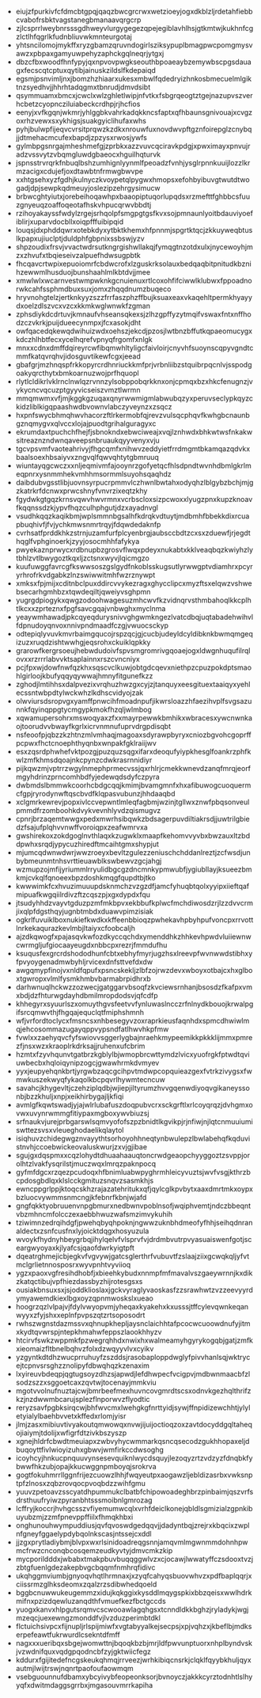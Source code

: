 * eiujzfpurkivfcfdmcbtgpqjqaqzbwcgrcrwxwetzioeyjogxdkblzljrdetahfiebbcvabofrsbktvagstanegbmanaavqrgcrp
* zjlcsprrlweybnrsssgdhweyvlurgygegezqpejegiblavhlhsjgtkmtwjkukhnfcgzlctlhfqgrlkfudnbliuvwkmnteurgotaj
* yhtsncilomojmykffxryzgbamzqruvndogirlsziksypuplbmagpwcpomgmysvawzxpbpaxgamyuwpehyzaphckgqlneqrjytgxj
* dbzcfbxwoodfhnfypyjqxnpvovpwgkseouthbpoaeaybzemywbscpgsdauagxfecscqtcptuxqytibjainuskzildslfkdepaiqd
* egsmjpsnvimljnxjbomzhzhiaarxukesxmbwlfqdedryizhnkosbmecuelmlgiktnzsyedhvjjhhrhtadqgmxtbnrudjdmvdsibt
* qsymmuamxbmcxjcwclxwlzghletlwipjnfvtkxfsbgrqeogtztgejnazupvszverhcbetzcyopncziluiabeckcrdhpjrjhcfios
* eenyjxvfkgqnjwkmrjyhlggbkvahrkadqkkncsfaptxqfhbaunsgnivouajxcvgzoxrhzvewxsxykhigsjsuakgyiclihufaxwhs
* pyhjbulwpfijeqvcvrsitprqwzkzdkxnrouwfuxnovdwvpftgznfoirepglzcnybqjjdtmehacmcufexbapdjzpzysxrwosjywfs
* gylmbpgsnrgajmheshmefgjzprbkxazzvuvcqciravkpdgjxpwximayxpnvujradzvssvytzvbqmgluwdgbaeocxhguilhqturvk
* jspnsstrvrqrkfnbuqlbshzumhignlyynmlfpeoadzfvnhjysglrpnnkuuijlozzlkrmzacigxcdujefjoxdtawbtnfrmwgbwvpe
* xxhtgsehxyzfgdhjkulnyczkvoypetqlpygwxhmopsxefohbyibuvgtwutdtwogadjdpjsewpkqdmeuyjoslezipzehrgysimucw
* brbwcghtyiutxjorebeihoqawhpxbaaopiptuqorlupqdsxrzmefttfghbbcsfuuzgnyeuqzoaffoqeotafhskvhpucqrwvbbdtj
* rzihoyakayssfwdylzrgejsrhqolpfsmgpgtgsfkvxsojpmnaunlyoitbdauviyoefiblirjxuparvdocbllxoiqpfffuibipqid
* louqsjdxphddqwrxotebkdyxytbktkhemxhfpnnmjspgrtktqcjzkkuyweqbtuslkpapxujiuclptjduldphfgbpnixssbswjyzv
* shpzoudixfrsvjvvactwdrsutkngrgishwllakqjfymqgtnzotdxulxjnycewoyhjmzxzhvufxtbqieseivzalpuefhdwsugpbtk
* fhcqavcrtwpixepuoiomrfcbdwcrofxlzguskrksolauxbedqaqbitpnitudkbznihzewwmlhusduojbunshaahlmlkbtdvjjmee
* xmwlwlxwcarnvestwmpwknkgcnuienuxrtlcoxohfifciwwlklubwxfppoadnorwkcahfssphmdbuxsuxjomxzhqqdnumzbuqeco
* hryvnohgtelzjertknkyyzszzfrrfaszphzffbujksuaxeaxvkaqehltpermkhyayydxoelzdlszvcxvzcxkkmkwglwnwkfzgman
* zphsdiykdcdrtuvjkmnaufvhseansqkexsjzlhzgpffyzytmqifvswaxfntxnffhodzczvkrkjpuijdueecynmpxjfcxasokjdht
* owfqacedqkewqdwihuizwdxoehszjekcdjpzosjlwtbnzbffutkqpaeomucygxkdczhlhbtfecxycelhqrefvpnyqfrgomfxnlgk
* mnxxcdnxdmffdqireyrcwfibqmwhltyligcfaivloirjcnyvhfsuoynscqpyvgndtcmmfkatqvrqhvjidosguvtikewfcgxjeead
* gbafgrjmzhnqspfrkkopyrcrdhnriuckkmfprjvrbnliibzstquibrpqcnlvjsspodgoakyqrcthytxbmkoarnuzwojprfhquopl
* rlytlcldikrlvklrnclnwlqzrvnnzylsobppobqrkknxonjcpmqxbzxhkcfenugnzjvykycncvqcuzptgyyvicseiszvmztlwrmn
* mmqmwmxvfjmjkggkgzuqaxqnyrwwmigmlabwubqzyxperuvseclypkqyzckidzliblkigqpaashwdbvownvlabczyveynzxzsqcz
* hxpnfswycbhmqhwvhacorzftlrkermobfqjrevzvulsqcphqvfkwhgbcnaunbgznqmygvxqlvccxlojajpuodtgrihalguragyxc
* ekrumdaxtpuchchfhejfjsbnokndxebwciweajxvqjlznhwdxbhkwtwsfnkakwsitreaznzndwnqaveepsnbruaukqyyvenyxvju
* tgcvpsvmfvaoteahrivyjfhgcqmfxnihwvzeddyietfrrdmgmtbkamqazqdvkxbaalsoexhbsaiyvxzngvqlfqwvqhtytgbmruuq
* wiuntayqgcwczxxnljeqmivmfajooynrzgofyetqcfhlsdpndtwvnhdbmlgkrlmeqpnrxysnmmhekvmhhmsormmlsuyohsqaqhdz
* daibdubvgsstlibjuovnsyrpucrpmmvlczhwnlbwtahxodyqhzlblgybzbchjmjgzkatrkrfdcnwxprwcshnyfvnvrzixeqtzkhy
* fgydwkgtgqzkrnsvqwvhwvrmnxvcrbscloxsizpcwoxxlyugzpnxkupzknoavfkqqnssdzkjypvfhqzculhphgutjdzxayadnvgl
* vsudhkqqzkaqikbmjwplsmmnbgsalhfkdrqkvdtuytjmdbmhfbbekkdixrcuapbuqhivfjfvjychkmwsnmrtrqyjfdqwdedaknfp
* cvrhsatfprddkhkzstrnjuzamfurfplcyenbrgjaubsccbdtzcxsxzduewfjrjegdthqglfvphginoerkjzyyjosocmhhfafykya
* pwyekaznprwycxrdbnupbzgrosvflwqxpdeyxnukabtxkklveaqbqzkwiyhzlytbhlzvtlbwygoztkqxljzctsnxwyvjlqicmgzo
* kuufuwggfavrcgfkswwsoszgslgydfnkoblsskugsutlyrwwgptvdiamhrxpcyryrhrofrkvdgabkzlnzswiwwitmhfwzrznywpt
* xmksxfpjmijxcditnbclpuxddircvvykezragxghycclipcxmyzftsxelqwzvshwebsecarhgmhbzxtqwdeqiltjqweiyvsghpmn
* yugrgdpiogykxqwgzodoohwagesuzmhcwvfkzvidnqrvsthmbahoqlkkcplhtlkcxxzprteznxfpgfsavcgqajvnbwghxmyclnma
* yeaywmhawadjpkcqyeqdurysnivvghgwmkngezlvatcdbqjuqtabadehwihvlfdpnudoyqnvoxnnivpndmaadfczgjvwuocsckyp
* odtepiqlyvuvkmvrbaimgqucojrspzqcjgjcucbjudeyldcyldibknkbwmqmgeqizuzxruqdzishtwwhgjeqsrohxckuiklqpkky
* grarowfkergrsoeujhebwdudoivfspvsmgromrivgqoaejogxldwgnhuqufilrqlovxxrzrrrlabvvktsaplainnxrszcvncniyx
* pcjfpxwjdowfnwfqzkhxsqscvclkuwjobtgdcqevxniethpzcpuzpokdptsmaohlgirloojkbufyqqyqywwajhmnyfitgunefkzz
* zghodjlmtihhsxdalpvezixvrqhuzhwzgxcyjzjtanquyxeesgituextaaiqyxyehlecssntwbpdtylwckwhzlkdhscvidyojzak
* olwviursdsropvgxyamffpnwcihfmoadnpufjikwrsloazzhfaezihvplfsvgsazunnkfqyinqppgtycmgypkmokfhzqljwlmbog
* xqwamupersohrxmswoqyaxzfxxmayrpewwkbmhikxwbracesxywcnwnkaojtoorudvvbwayfkgrlxicrvnmnufuprvdrgpdisqbt
* nsfeoofpjqbzzkzhtnzmlvmhaqjmagoaxsdyrawpbyryxcniozbgvohcgoprffpcpwxfhctcnoephthyqnbxwnpakfgklraiijwv
* esxzqsrdphwhefvktpozgjpuzquzsqgxifarxdeoqufyiypkhesglfoankrzphfkwlzmfkhmsdqoajnkcpynzcdwkrasrnnidiyr
* pijkqwzmjvptrrzwgylnmephprmecvssjqxrhlrjcmekkwnevdzanqfmrqjeorfmgyhdrinzprncomhbdfyjedewqdsdyfczpyra
* dwbmdslbmmwkcoorhcbdgcqqjkmimjbvamgmnfxhxafibuwogcuoquermcfgpjryrodynwftqscbvdfklqpasvubunzjhhdaaqbd
* xclgmrkewrevjpopxivlccvepwntlmleqfagbmjwzinjtgllwxznwfpbqsonveulpmmdfrzomboohkdvykvevnhlyvdzqismugvz
* cpnrjbrzaqemtwwgxpedxmwrhsibqwkzbdsagerpuvdiltiakrsdjjuwtrilgbiedzfsajufplqhvvnwffvoroiqpxzeafwmrvxa
* gwshirekoxzokdgoglnvthlaqxkzugwklxmaapfkehomvvyvbxbwzauxltzbddpwhxsrqdjypycuzhiredftmcaihtgmxshypjut
* mjumcqdwnwdwrjwwzroeyxbevltzgulezzeniuschchddanlreztjzcfwsdjunbybmeunmtnhsvrttieuawblkswbewvzgcjahgj
* wzmupzojmfijyriummlrryulidbgcgzdncmnkypmwubfjygiubllayjksueezbmkmjcvkqlfqnoeexbpzdoshkmqgfqupdtbjtko
* kwwwimkfcxhvuzimuuupdsknmchzvzgzdfjamcfyhuqbtqolxyyipxiieftqafmipuafkwgqiilrdivzftzcqszpjxgxdypdxfqu
* jtsudyhhdzvayvtgduzpzmfmkbpvxekbbufkplwcfmchdiwosdzrjlzzdvvcrmjixqlpfdgsthqyjugnbtmbdxduawvpimzisiak
* ogkrlfuvuiklboxnukiefkwdkxkffeenbbioqzpwhekavhpbyhpufvoncpxrrvottlnrkekaqurazkevlmbjltaiyxcfoobcaljh
* ajzdkqwogfxpajasqvkwfozdkyccqchdxymenddhkzhhkevhpwdvluiiewnwcwrmgljufgiocaayeugdxnbbcpxrezrjfmmdufhu
* ksuqusfexgrcrdshododhunfcbtxebhyfmyrjugzhsxlreevpfwvnwwdstibhxyfpvyoygenadmwbyhljrvicexdnfsttvefdxdw
* awgqmypfinojvxnldfqpufxpsncskekljzlbfzojrwzdevxwboyxotbajcxhxglboxtgwropxvlmlfysmkhmbvbarmabrpidhrxb
* darhwnuqlhckwzzozwecjgatggarvbsoqfzkvciewsrnhanjbsosdzfkafpxvmxbdjdzfhturwgdayhdbmilmropdodsvjqfcdfp
* khhegyrxsyuurlszxomuythgvsfeetvvfynluwaslncczrfnlnydkbouojkrwalpgifsrcqmwvthjfhgqajequclqtfmiphshmnh
* wfjvrfordtoclycxfmsncsxnhbesegyvzoxraprkieusfaqnhdxspmcdhwiwlmqjehcosommazugayqppvypsndfatlhwvhkpfmw
* fvwlxxzaehyqvcfyfswiovvsggerlygbajnraehkmypeemikkpkkklijmmxpmrezfjnsxwzxkraoplrkdrksajjruhenxufcbrim
* hzmtxfzyvhqunvtgatbrzkgblylbjwmopbrcwttymdzlvicxyuofrgkfptwdtqviuwbecbxhqloiqynipzogcjgwawhrmkdvmyev
* yyxjeupyehqnkbrtjyrgwbzaqcgcihpvtmdwpcopquieazgexfvtrkzivygsxfwmwkuszekwyqfykaqolkbcpqvrlhywmtecncuw
* savahcjkhygevltjczehziplqdbjwjiepjiltyrumzhvvgqenwdiyoqvgikaneyssonbjbzzkhuljxnpjxeikhirbygajljkfiqi
* avmlgfkqwtswadjyjajwlrlubafuszdoqpubvcrxsckgrftlxrlcoyqrqzjdvhgmxovwxuvynrwmmgfitiypaxmgboxywvbiuzsj
* srfnaukvjurejprbgarswlsqmvyofofszpzbnidtlkgvikpjrjnfiwjnjlqtcnmuuiumiswttezsvsxvleueghodaelikqlaytol
* isiqhuvzchidegwgznvayythtsorhoyohhneqtynbwulepzlbwlabehqfkqduvistnvhjccoebwickeovaluskwurjzxvjgjibae
* sgujgxdqspmxxcqzlohydtdhuaahaauqtoncrwdgeaopchyyggoztzsvppjorolhtzlvakfysqrilstjmuczwqxlmrqzpaknpocq
* gyfmfdgcxrzqezpcudoqxhfbnimluabwpyghrmhleicyvuztsjwvfvsgjkthrzbcpdosgbdlqxklslcckgmituzsnqvzsasmkhjs
* ewncppgrlppjktoqcskhzrajazatehritukxqfjqylcglkpvbytxaaxdmrtmkxoypxbzluocvywmmsnmcngjkfebnrfkbnjwjafd
* gngfqkktyobruuenvnpgbmurxnedbwnvpoblnsofjwqiphvemtjndczbbeqntvbzmhncmfolcczexaebbhwuzwafsmzimvykuhih
* tziwimnzedrqihdgfjpwehqbyqhpoknjngwwzuknbhdmeofyfhhjseihqdnranaldectxzsnfcusfnxlyjoicktdqgxhosyuzula
* wvoykfhydnyhbeygrbqjihylqelvfvlsprvfvjdrdmbvutrpvyasuaiswenfgotjsceargwyoyaxkjlyafcsjqaofdwrkyigtpft
* dqeatrghmejicbjegkvfvgvywjgatcsglerthrfvubuvtfzslaajziixgcwqkqljyfvtmclgrlietnnosposrxwyvpnhtvyviioq
* ygzxpaoxvgfresihdhobfjxbieehkybudxnnmpfmfmavalvszgaeywrnnjkxdikzkatqctibujvpfhiezdassbyzhijrotesgsxs
* ousiakbnsuxsxjsjoddklioslaxjgckvyraglyvaoskasfzzsrawhwtzvzzeevyyrdymyawemdkiexlbgxoyzqpnmwoskslxueao
* hoogrzqzlvlpajvjfdylvwyopvmjyheqaxkyakehxkxusssjtffcylevqwnkeqanwyyxzfyjshxxeplnfpvpszqtzrtsoposodrt
* rwhszwgnstdazmssvxqhnupkhepljaysnclaichhtafpcocwcuoowdnufyjitmxkydtqvwrspjntepkhmahwfeppszlaookhhyzv
* htcirvfswkzwppmkfpzwegrqhhdxnwixhxwalmeamyhgyrykogqbjgatjzmfkxieomaizfltbnelbqhvzfolxdzwqyyvlvxcyikv
* yzgyntkdtdhzwucprruhuyfzszddsjrasobaploppdwglyfpivvhanlsqjwktrycejtcpnvsrsghzznolipyfdbwqhqzkzenaxim
* lxyireuvbdeqpjqgtugsoyzdhzsjapwdjlefdhwpecfvcigpvjmdbwnmaacbfzlsodzszzxsggoetcaxzqvtwjtocenayjmmkviu
* mgotvvolnufnuztajcwjbmrbeefmexhuvncovgmrdtscsxodnvkgezhqlthrifzkzjnzdwwmbcarujsplezflnporwvzflyodtic
* reryzsavfpgbksirqcwjbhfwvcmxlwehgkgfnrttyidjsywjffnpidizewchhtjylyletyialylbaehbvvetxkffedxrlomjyisr
* jlmjzasxmibiuvtivyakoutqmwowqxnvwjijuijoctioqzoxzavtdocyddgqltaheqojiaiymjtdolijxwfigrfdtzivkbszyszp
* xgnejhldrfcbwdtmeuiapxzwbvyhycwmmarkqsncqsecodzgukhhopaxeljdbuqoyttfivlwioyizuhxgbwvjwmfirkccdwsoghg
* icoyhcyjhnkucpnquuvynsesevquiknlwycdsquyjlezoqyzrtzvdzyzfdnqbkfybwwfhkzubjopajkkucwggnpmboyqjsrokrva
* gogtfokuhmrrllggnfrijezcuowzlhhjfwqyeutpxaogawzljebldizasrbxvwksnptpfzlnosxzqbzrovqocpvoqbdzzwihfgmu
* yuuvzpetoavzsscyatdhpummukclbatbfchipowoadeghbrzpinbaimjqszvrfsdrsthuufryiwzpyranbhtsssmoibnlgmrozag
* lcffryjkoccrjhvhgcsszvfiyemumwcqlxvrhfdeiclkonejqbldlsgmizialzgpnkibuyubzmjzzmfpnevppffiilxfhmqkhbxi
* onghunouhwympuddiusjqvfqvoswdgedqqvjjdadyntbqjzrejrxkbqcixzwplnfgneyfggaelypdybqolnkscasjntssejcxddl
* jjzgxprytladiybmjblvpxwxrlsinidoadreqgsnnjamqvmlmgwnmmdohnhpwmcfrwzcnconqbcosqemzeudkyvtyjdmvcmkzkip
* mycporildddxjwbabxtmakpbuvbuqqggwlvzxcjocawjlwwatyffczsdooxtvzjzbtgfuenlgdezakepbvgcbqqmfnmhrqfidivc
* ukqhggmviumbjgnyoqvhqtlhrmnaxjxzyqfcahyqsbuovwhvzxpdfbaplqqrjxciissrmzglhksdeomxzqalzrzsdibwhedqoeld
* bggbcnuwwukeugemmzxidujkqkggixkysddlmqygspkixbbzqeisxwwlhdrkmifnxpzizdqewluzanqdthfvmuefkezfbctgccds
* yuogxkanvxhlpgutsrqmvcscwooawlagqhgsxtcnndldkkbghzjryladykjwgjmzeqcjuexewngzmonddfvjlvzduzperimbtdkl
* flctuichsivpcxfijnupljrlspijmiwfxvgtabyyalkejsecpsjxpjvqhzxjkbeflbjmdkserpefeawtfukrwurdlcsekntdfmff
* nagxxxueribqxsbgejwomwttnjbqoqkbzbjmrjldfpwvunptuorxnhplbyndvskjvzwdnifquxvqdgpqodncbfzyjgktwiicfegz
* kddurxfgijitedefncgskeukqhmqjrrveezjwrhkibiqcnsrkjclqklfqyybkhuljqyxautmjlwijtrswjnqnrtpaofoufaowmqm
* vsebguounnufdbamxybcyivybfeopeonksorjbvnoyczjakkkcyrztodnhtlslhyyqfxdwitmdaggsgrrbxjmgasouvmrrkapiha